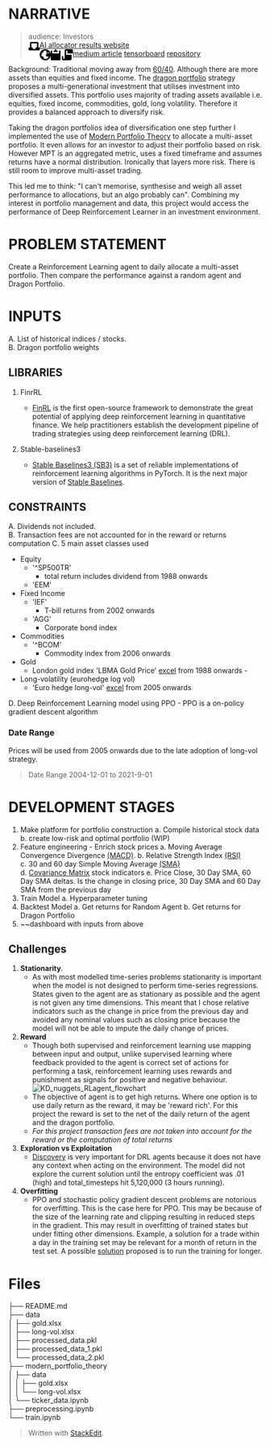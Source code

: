 ﻿
# NARRATIVE
> audience: Investors  
[<img align="left" alt="website" width="22px" src="https://raw.githubusercontent.com/iconic/open-iconic/master/svg/laptop.svg" />   AI allocator results website ](https://aiportolioallocator.herokuapp.com/)  
[<img align="left" alt="medium articles" width="22px" src="https://raw.githubusercontent.com/iconic/open-iconic/master/svg/globe.svg" /> medium article]()
[<img align="left" alt="medium articles" width="22px" src="https://raw.githubusercontent.com/iconic/open-iconic/master/svg/clipboard.svg" /> tensorboard](https://tensorboard.dev/experiment/z20zIbr6TmSQ3vqUBTpkAw/#scalars)
[<img align="left" alt="medium articles" width="22px" src="https://raw.githubusercontent.com/iconic/open-iconic/master/svg/script.svg" />  repository](https://github.com/changjulian17/DataSciencePortfolio/tree/main/Investment_Portfolio)



Background: Traditional moving away from [60/40](https://www.gsam.com/content/gsam/us/en/individual/market-insights/gsam-connect/2021/is-the-60-40-dead.html). Although there are more assets than equities and fixed income. The [dragon portfolio](https://www.artemiscm.com/artemis-dragon) strategy proposes a multi-generational investment that utilises investment into diversified assets. This portfolio uses majority of trading assets available i.e. equities, fixed income, commodities, gold, long volatility. Therefore it provides a balanced approach to diversify risk.

Taking the dragon portfolios idea of diversification one step further I implemented the use of [Modern Portfolio Theory](https://medium.com/@changjulian17/modern-portfolio-theory-with-python-f33c9f517cd4) to allocate a multi-asset portfolio. It even allows for an investor to adjust their portfolio based on risk. However MPT is an aggregated metric, uses a fixed timeframe and assumes returns have a normal distribution. Ironically that layers more risk. There is still room to improve multi-asset trading.

This led me to think: "I can't memorise, synthesise and weigh all asset performance to allocations, but an algo probably can".  Combining my interest in portfolio management and data, this project would access the performance of Deep Reinforcement Learner in an investment environment.

# PROBLEM STATEMENT
Create a Reinforcement Learning agent to daily allocate a multi-asset portfolio. Then compare the performance against a random agent and Dragon Portfolio.

# INPUTS
A. List of historical indices / stocks.  
B. Dragon portfolio weights  

## LIBRARIES
1. FinrRL   
	- [FinRL](https://finrl.readthedocs.io/en/latest/index.html) is the first open-source framework to demonstrate the great potential of applying deep reinforcement learning in quantitative finance. We help practitioners establish the development pipeline of trading strategies using deep reinforcement learning (DRL).

2. Stable-baselines3
	- [Stable Baselines3 (SB3)](https://github.com/DLR-RM/stable-baselines3)  is a set of reliable implementations of reinforcement learning algorithms in PyTorch. It is the next major version of  [Stable Baselines](https://github.com/hill-a/stable-baselines).

## CONSTRAINTS
A. Dividends not included.  
B. Transaction fees are not accounted for in the reward or returns computation
C. 5 main asset classes used    
- Equity
	- '^SP500TR' 
		- total return includes dividend from 1988 onwards
	- 'EEM' 
- Fixed Income 
	- 'IEF' 
		- T-bill returns from 2002 onwards
	- 'AGG' 
		- Corporate bond index
- Commodities 
	- '^BCOM' 
		- Commodity index from 2006 onwards
- Gold
	- London gold index 'LBMA Gold Price' [excel](https://www.gold.org/goldhub/data/gold-prices) from 1988 onwards -  
- Long-volatility (eurohedge log vol)    
	- 'Euro hedge long-vol' [excel](https://www.eurekahedge.com/Indices/IndexView/Eurekahedge/640/CBOE-Eurekahedge-Long-Volatility-Hedge-Fund-Index) from 2005 onwards

D. Deep Reinforcement Learning model using PPO
	- PPO is a on-policy gradient descent algorithm

### Date Range
Prices will be used from 2005 onwards due to the late adoption of long-vol strategy. 
> Date Range 2004-12-01 to 2021-9-01


# DEVELOPMENT STAGES
1. Make platform for portfolio construction 
    a.  Compile historical stock data
    b. create low-risk and optimal portfolio (WIP)
2. Feature engineering - Enrich stock prices
	a. Moving Average Convergence Divergence [(MACD)](https://www.google.com/url?sa=t&rct=j&q=&esrc=s&source=web&cd=&cad=rja&uact=8&ved=2ahUKEwiU_uHLxbz0AhUSheYKHUb7Dd8QtwJ6BAgNEAM&url=https%3A%2F%2Fwww.investopedia.com%2Fterms%2Fm%2Fmacd.asp&usg=AOvVaw2xh3SBw1WyNdcJ_481DNVi). 
	b. Relative Strength Index [(RSI)](https://www.google.com/url?sa=t&rct=j&q=&esrc=s&source=web&cd=&cad=rja&uact=8&ved=2ahUKEwiB1KX7xbz0AhXQ8HMBHb9QBRYQtwJ6BAgMEAM&url=https%3A%2F%2Fwww.investopedia.com%2Fterms%2Fr%2Frsi.asp&usg=AOvVaw03QeCun2Y2fpO4fA_ZaFMm)  
	c. 30 and 60 day Simple Moving Average [(SMA)](https://www.google.com/url?sa=t&rct=j&q=&esrc=s&source=web&cd=&cad=rja&uact=8&ved=2ahUKEwiGyrekxrz0AhUzILcAHcssDlIQFnoECAQQAQ&url=https%3A%2F%2Fwww.investopedia.com%2Fterms%2Fs%2Fsma.asp&usg=AOvVaw31NjSKUZgU0OJnxkj6nMf3)  
	d. [Covariance Matrix](https://www.investopedia.com/articles/financial-theory/11/calculating-covariance.asp) stock indicators
	e. Price Close, 30 Day SMA, 60 Day SMA deltas. Is the change in closing price, 30 Day SMA and 60 Day SMA from the previous day  
3. Train Model
	a. Hyperparameter tuning
4. Backtest Model
	a. Get returns for Random Agent
	b. Get returns for Dragon Portfolio
5. ~~dashboard with inputs from above

## Challenges
1. **Stationarity**. 
	- As with most modelled time-series problems stationarity is important when the model is not designed to perform time-series regressions. States given to the agent are as stationary as possible and the agent is not given any time dimensions. This meant that I chose relative indicators such as the change in price from the previous day and avoided any nominal values such as closing price because the model will not be able to impute the daily change of prices.  
2. **Reward**  
	- Though both supervised and reinforcement learning use mapping between input and output, unlike supervised learning where feedback provided to the agent is correct set of actions for performing a task, reinforcement learning uses rewards and punishment as signals for positive and negative behaviour.  
![KD_nuggets_RLagent_flowchart](https://www.kdnuggets.com/images/reinforcement-learning-fig1-700.jpg)   
	-  The objective of agent is to get high returns. Where one option is to use daily return as the reward, it may be 'reward rich'. For this project the reward is set to the net of the daily return of the agent and the dragon portfolio.  
	- _For this project transaction fees are not taken into account for the reward or the computation of total returns_  
3. **Exploration vs Exploitation**  
	- [Discovery](https://towardsdatascience.com/intuition-exploration-vs-exploitation-c645a1d37c7a) is very important for DRL agents because it does not have any context when acting on the environment. The model did not explore the current solution until the entropy coefficient was .01 (high) and total_timesteps hit 5,120,000 (3 hours running).  
4. **Overfitting**  
	- PPO and stochastic policy gradient descent problems are notorious for overfitting. This is the case here for PPO. This may be because of the size of the learning rate and clipping resulting in reduced steps in the gradient. This may result in overfitting of trained states but under fitting other dimensions. Example, a solution for a trade within a day in the training set may be relevant for a month of return in the test set. A possible [solution](https://arxiv.org/abs/1907.06704) proposed is to run the training for longer.  

#  Files  
├── README.md  
├── data  
│ ├── gold.xlsx  
│ ├── long-vol.xlsx  
│ ├── processed_data.pkl  
│ ├── processed_data_1.pkl  
│ └── processed_data_2.pkl  
├── modern_portfolio_theory  
│ ├── data  
│ │ ├── gold.xlsx  
│ │ └── long-vol.xlsx  
│ └── ticker_data.ipynb  
├── preprocessing.ipynb  
└── train.ipynb  



> Written with [StackEdit](https://stackedit.io/).

